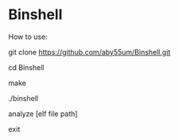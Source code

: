 # Binshell

How to use:

  git clone https://github.com/aby55um/Binshell.git

  cd Binshell

  make

  ./binshell

  analyze [elf file path]

  exit

